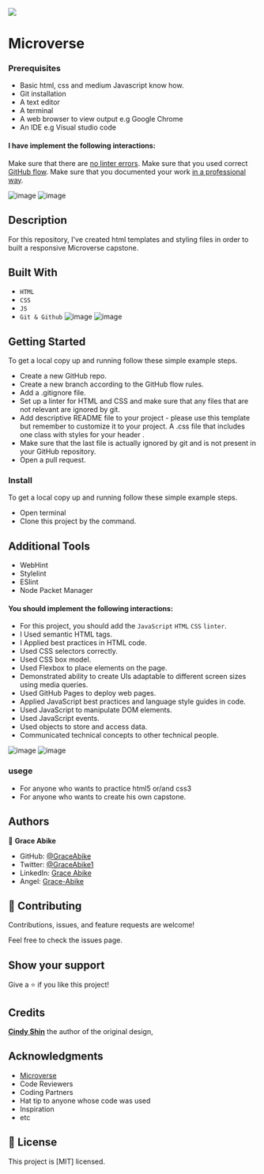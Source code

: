 ![](https://img.shields.io/badge/Microverse-blueviolet)


# Microverse
### Prerequisites

- Basic html, css and medium Javascript know how.
- Git installation
- A text editor 
- A terminal
- A web browser to view output e.g Google Chrome
- An IDE e.g Visual studio code

#### I have implement the following interactions:

Make sure that there are [no linter errors](https://github.com/microverseinc/linters-config).
Make sure that you used correct [GitHub flow](https://github.com/microverseinc/curriculum-transversal-skills/blob/main/git-github/articles/github_flow.md).
Make sure that you documented your work [in a professional way](https://github.com/microverseinc/curriculum-transversal-skills/blob/main/documentation/articles/professional_repo_rules.md).


<img alt="image" src="https://user-images.githubusercontent.com/88346506/191383778-fe90978d-d70d-4c83-85e5-ca4ff3364d08.png">  <img alt="image" src="https://user-images.githubusercontent.com/88346506/191384000-b76aa8d0-570f-4c9d-a2cd-e822b5497784.png">


## Description
For this repository, I've created html templates and styling files in order to built a responsive Microverse capstone.

## Built With
- `HTML`
- `CSS`
- `JS`
- `Git & Github`
<img alt="image" src="https://user-images.githubusercontent.com/88346506/191978106-8371549b-99c6-48c5-856a-1657998313cb.png">   <img alt="image" src="https://user-images.githubusercontent.com/88346506/191979506-46d7a9f5-db8b-4f21-a3c0-d8b580e0469f.png">

## Getting Started
To get a local copy up and running follow these simple example steps.
- Create a new GitHub repo.
- Create a new branch according to the GitHub flow rules.
- Add a .gitignore file.
- Set up a linter for HTML and CSS and make sure that any files that are not relevant are ignored by git.
- Add descriptive README file to your project - please use this template but remember to customize it to your project.
A .css file that includes one class with styles for your header .
- Make sure that the last file is actually ignored by git and is not present in your GitHub repository.
- Open a pull request.

### Install
To get a local copy up and running follow these simple example steps.
- Open terminal
- Clone this project by the command.

## Additional Tools

- WebHint
- Stylelint
- ESlint
- Node Packet Manager

#### You should implement the following interactions:

- For this project, you should add the `JavaScript`  `HTML`  `CSS` `linter`.
- I Used semantic HTML tags.
- I Applied best practices in HTML code.
- Used CSS selectors correctly.
- Used CSS box model.
- Used Flexbox to place elements on the page.
- Demonstrated ability to create UIs adaptable to different screen sizes using media queries.
- Used GitHub Pages to deploy web pages.
- Applied JavaScript best practices and language style guides in code.
- Used JavaScript to manipulate DOM elements.
- Used JavaScript events.
- Used objects to store and access data.
- Communicated technical concepts to other technical people.

<img alt="image" src="https://user-images.githubusercontent.com/88346506/191987673-002d63e7-937c-4e65-a514-d84351bfcc86.png">      <img alt="image" src="https://user-images.githubusercontent.com/88346506/191987329-171305e2-860a-4289-a6e9-622b08bdc05f.png">

### usege
- For anyone who wants to practice html5 or/and css3
- For anyone who wants to create his own capstone.
## Authors

👤 **Grace Abike**

- GitHub: [@GraceAbike](https://github.com/GraceAbike)
- Twitter: [@GraceAbike1](https://twitter.com/GraceAbike1)
- LinkedIn: [Grace Abike](https://www.linkedin.com/in/grace-abike-02770522a/)
- Angel: [Grace-Abike](https://angel.co/u/grace-abike)
## 🤝 Contributing

Contributions, issues, and feature requests are welcome!

Feel free to check the issues page.

## Show your support

Give a ⭐️ if you like this project!

## Credits

**[Cindy Shin](https://www.behance.net/adagio07)** the author of the original design,

## Acknowledgments

- [Microverse](https://www.microverse.org/)
- Code Reviewers
- Coding Partners
- Hat tip to anyone whose code was used
- Inspiration
- etc

## 📝 License

This project is [MIT] licensed.

